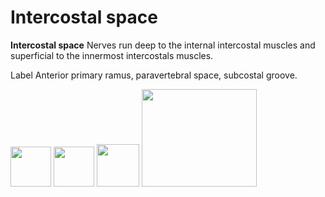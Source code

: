 ---
---
# Intercostal space

**Intercostal space** Nerves run deep to the internal intercostal
muscles and superficial to the innermost intercostals muscles.

Label Anterior primary ramus, paravertebral space, subcostal groove.

<img src="images/image034.gif" width="65" height="64" />
<img src="images/image036.gif" width="65" height="64" />

<img src="images/image038.gif" width="68" height="68" />
<img src="images/image040.gif" width="184" height="156" />
